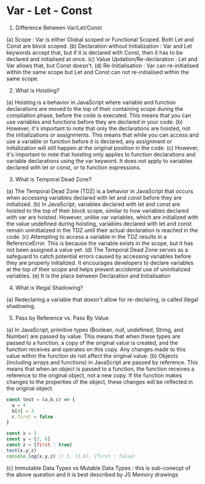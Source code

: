 # Var - Let - Const

1. Difference Between Var/Let/Const

(a) Scope : Var is either Global scoped or Functional Scoped. Both Let and Const are block scoped.
(b) Declaration without Initialization : Var and Let keywords accept that, but if it is declared with Const, then it has to be declared and initialised at once.
(c) Value Updation/Re-declaration : Let and Var allows that, but Const doesn't.
(d) Re-Initialisation : Var can re-initialised within the same scope but Let and Const can not re-initialised within the same scope.

2. What is Hoisting?

(a) Hoisting is a behavior in JavaScript where variable and function declarations are moved to the top of their containing scope during the compilation phase, before the code is executed. This means that you can use variables and functions before they are declared in your code.
(b) However, it's important to note that only the declarations are hoisted, not the initializations or assignments. This means that while you can access and use a variable or function before it is declared, any assignment or initialization will still happen at the original position in the code.
(c) However, it's important to note that hoisting only applies to function declarations and variable declarations using the var keyword. It does not apply to variables declared with let or const, or to function expressions.

3. What is Temporal Dead Zone?

(a) The Temporal Dead Zone (TDZ) is a behavior in JavaScript that occurs when accessing variables declared with let and const before they are initialized.
(b) In JavaScript, variables declared with let and const are hoisted to the top of their block scope, similar to how variables declared with var are hoisted. However, unlike var variables, which are initialized with the value undefined during hoisting, variables declared with let and const remain uninitialized in the TDZ until their actual declaration is reached in the code.
(c) Attempting to access a variable in the TDZ results in a ReferenceError. This is because the variable exists in the scope, but it has not been assigned a value yet.
(d) The Temporal Dead Zone serves as a safeguard to catch potential errors caused by accessing variables before they are properly initialized. It encourages developers to declare variables at the top of their scope and helps prevent accidental use of uninitialized variables.
(e) It is the place between Declaration and Initialisation

4. What is Illegal Shadowing?

(a) Redeclaring a variable that doesn't allow for re-declaring, is called illegal shadowing.

5. Pass by Reference vs. Pass By Value

(a) In JavaScript, primitive types (Boolean, null, undefined, String, and Number) are passed by value. This means that when these types are passed to a function, a copy of the original value is created, and the function receives and operates on this copy. Any changes made to this value within the function do not affect the original value.
(b) Objects (including arrays and functions) in JavaScript are passed by reference. This means that when an object is passed to a function, the function receives a reference to the original object, not a new copy. If the function makes changes to the properties of the object, these changes will be reflected in the original object.
```js
const test = (a,b,c) => {
  a = 4
  b[0] = 3
  c.first = false
}

const x = 5
const y = [2, 6]
const z = {first : true}
test(x,y,z)
console.log(x,y,z) // 5, [3,6], {first : false}
```
(c) Immutable Data Types vs Mutable Data Types : this is sub-conecpt of the above question and it is best described by JS Memory drawings